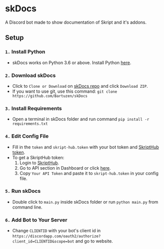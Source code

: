 # skDocs
A Discord bot made to show documentation of Skript and it's addons.

## Setup

### `1.` Install Python
* skDocs works on Python 3.6 or above. Install Python [here](https://www.python.org).

### `2.` Download skDocs
* Click to `Clone or Download` on [skDocs repo](https://github.com/Bartuzen/skDocs) and click `Download ZIP`.
* If you want to use git, use this command: `git clone https://github.com/Bartuzen/skDocs`

### `3.` Install Requirements
* Open a terminal in skDocs folder and run command `pip install -r requirements.txt`

### `4.` Edit Config File
* Fill in the `token` and `skript-hub.token` with your bot token and [SkriptHub token](https://skripthub.net/dashboard/api).
* To get a SkriptHub token:
  1. Login to [SkriptHub](https://skripthub.net).
  2. Go to API section in Dashboard or click [here](https://skripthub.net/dashboard/api/).
  3. Copy `Your API Token` and paste it to `skript-hub.token` in your config file.

### `5.` Run skDocs
* Double click to `main.py` inside skDocs folder or run `python main.py` from command line.

### `6.` Add Bot to Your Server
* Change `CLIENTID` with your bot's client id in `https://discordapp.com/oauth2/authorize?client_id=CLIENTID&scope=bot` and go to website.